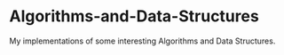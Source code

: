 # Algorithms-and-Data-Structures

My implementations of some interesting Algorithms and Data Structures.
